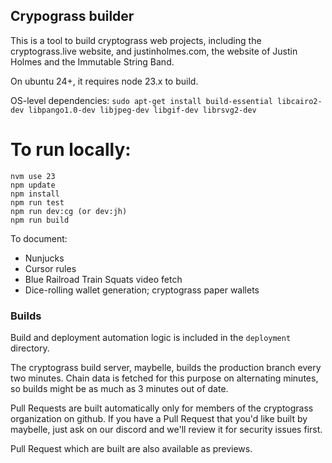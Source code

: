## Crypograss builder

This is a tool to build cryptograss web projects, including the cryptograss.live website, and justinholmes.com, the website of Justin Holmes and the Immutable String Band.

On ubuntu 24+, it requires node 23.x to build.

OS-level dependencies:
`sudo apt-get install build-essential libcairo2-dev libpango1.0-dev libjpeg-dev libgif-dev librsvg2-dev`

# To run locally:

```
nvm use 23 
npm update
npm install
npm run test
npm run dev:cg (or dev:jh)
npm run build
```

To document:

* Nunjucks
* Cursor rules
* Blue Railroad Train Squats video fetch
* Dice-rolling wallet generation; cryptograss paper wallets

### Builds

Build and deployment automation logic is included in the `deployment` directory.

The cryptograss build server, maybelle, builds the production branch every two minutes.  Chain data is fetched for this purpose on alternating minutes, so builds might be as much as 3 minutes out of date.

Pull Requests are built automatically only for members of the cryptograss organization on github.  If you have a Pull Request that you'd like built by maybelle, just ask on our discord and we'll review it for security issues first.

Pull Request which are built are also available as previews.
